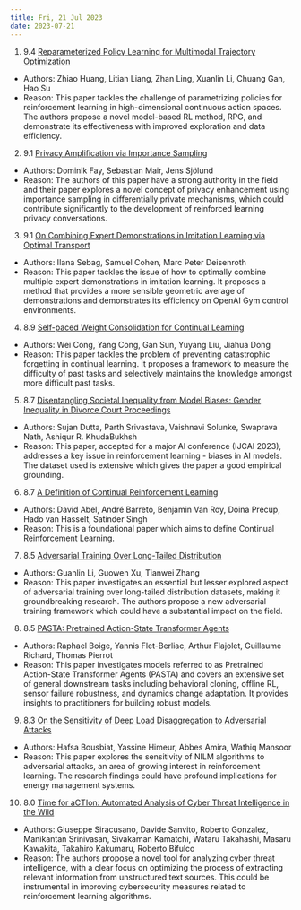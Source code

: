 ```yaml
---
title: Fri, 21 Jul 2023
date: 2023-07-21
---
```

1. 9.4 [Reparameterized Policy Learning for Multimodal Trajectory Optimization](https://arxiv.org/abs/2307.10710)
* Authors: Zhiao Huang, Litian Liang, Zhan Ling, Xuanlin Li, Chuang Gan, Hao Su
* Reason: This paper tackles the challenge of parametrizing policies for reinforcement learning in high-dimensional continuous action spaces. The authors propose a novel model-based RL method, RPG, and demonstrate its effectiveness with improved exploration and data efficiency.

2. 9.1 [Privacy Amplification via Importance Sampling](https://arxiv.org/abs/2307.10187)
* Authors: Dominik Fay, Sebastian Mair, Jens Sjölund
* Reason: The authors of this paper have a strong authority in the field and their paper explores a novel concept of privacy enhancement using importance sampling in differentially private mechanisms, which could contribute significantly to the development of reinforced learning privacy conversations.

3. 9.1 [On Combining Expert Demonstrations in Imitation Learning via Optimal Transport](https://arxiv.org/abs/2307.10810)
* Authors: Ilana Sebag, Samuel Cohen, Marc Peter Deisenroth
* Reason: This paper tackles the issue of how to optimally combine multiple expert demonstrations in imitation learning. It proposes a method that provides a more sensible geometric average of demonstrations and demonstrates its efficiency on OpenAI Gym control environments.

4. 8.9 [Self-paced Weight Consolidation for Continual Learning](https://arxiv.org/abs/2307.10845)
* Authors: Wei Cong, Yang Cong, Gan Sun, Yuyang Liu, Jiahua Dong
* Reason: This paper tackles the problem of preventing catastrophic forgetting in continual learning. It proposes a framework to measure the difficulty of past tasks and selectively maintains the knowledge amongst more difficult past tasks.

5. 8.7 [Disentangling Societal Inequality from Model Biases: Gender Inequality in Divorce Court Proceedings](https://arxiv.org/abs/2307.10200)
* Authors: Sujan Dutta, Parth Srivastava, Vaishnavi Solunke, Swaprava Nath, Ashiqur R. KhudaBukhsh
* Reason: This paper, accepted for a major AI conference (IJCAI 2023), addresses a key issue in reinforcement learning - biases in AI models. The dataset used is extensive which gives the paper a good empirical grounding.

6. 8.7 [A Definition of Continual Reinforcement Learning](https://arxiv.org/abs/2307.11046)
* Authors: David Abel, André Barreto, Benjamin Van Roy, Doina Precup, Hado van Hasselt, Satinder Singh
* Reason: This is a foundational paper which aims to define Continual Reinforcement Learning.

7. 8.5 [Adversarial Training Over Long-Tailed Distribution](https://arxiv.org/abs/2307.10205)
* Authors: Guanlin Li, Guowen Xu, Tianwei Zhang
* Reason: This paper investigates an essential but lesser explored aspect of adversarial training over long-tailed distribution datasets, making it groundbreaking research. The authors propose a new adversarial training framework which could have a substantial impact on the field.

8. 8.5 [PASTA: Pretrained Action-State Transformer Agents](https://arxiv.org/abs/2307.10936)
* Authors: Raphael Boige, Yannis Flet-Berliac, Arthur Flajolet, Guillaume Richard, Thomas Pierrot
* Reason: This paper investigates models referred to as Pretrained Action-State Transformer Agents (PASTA) and covers an extensive set of general downstream tasks including behavioral cloning, offline RL, sensor failure robustness, and dynamics change adaptation. It provides insights to practitioners for building robust models.

9. 8.3 [On the Sensitivity of Deep Load Disaggregation to Adversarial Attacks](https://arxiv.org/abs/2307.10209)
* Authors: Hafsa Bousbiat, Yassine Himeur, Abbes Amira, Wathiq Mansoor
* Reason: This paper explores the sensitivity of NILM algorithms to adversarial attacks, an area of growing interest in reinforcement learning. The research findings could have profound implications for energy management systems.

10. 8.0 [Time for aCTIon: Automated Analysis of Cyber Threat Intelligence in the Wild](https://arxiv.org/abs/2307.10214)
* Authors: Giuseppe Siracusano, Davide Sanvito, Roberto Gonzalez, Manikantan Srinivasan, Sivakaman Kamatchi, Wataru Takahashi, Masaru Kawakita, Takahiro Kakumaru, Roberto Bifulco
* Reason: The authors propose a novel tool for analyzing cyber threat intelligence, with a clear focus on optimizing the process of extracting relevant information from unstructured text sources. This could be instrumental in improving cybersecurity measures related to reinforcement learning algorithms.

